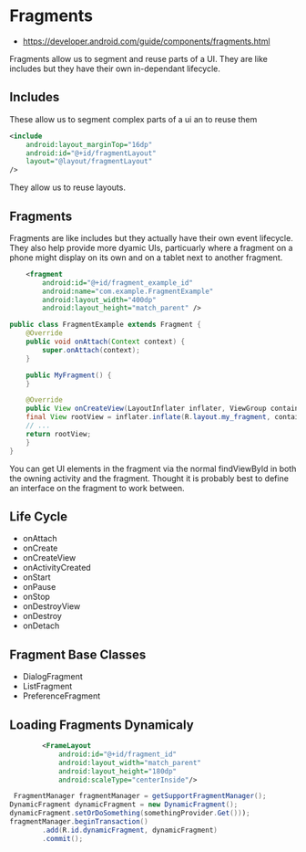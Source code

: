 # Fragments #

- https://developer.android.com/guide/components/fragments.html

Fragments allow us to segment and reuse parts of a UI. They are like includes but they have their own in-dependant lifecycle.

## Includes ##

These allow us to segment complex parts of a ui an to reuse them

```xml
<include
    android:layout_marginTop="16dp"
    android:id="@+id/fragmentLayout"
    layout="@layout/fragmentLayout"
/>
```

They allow us to reuse layouts.

## Fragments ##

Fragments are like includes but they actually have their own event lifecycle. They also help provide more dyamic UIs, particuarly where a fragment on a phone might display on its own and on a tablet next to another fragment.

```xml
    <fragment
        android:id="@+id/fragment_example_id"
        android:name="com.example.FragmentExample"
        android:layout_width="400dp"
        android:layout_height="match_parent" />
```

```java
public class FragmentExample extends Fragment {
    @Override
    public void onAttach(Context context) {
        super.onAttach(context);
    }

    public MyFragment() {
    }

    @Override
    public View onCreateView(LayoutInflater inflater, ViewGroup container, Bundle savedInstanceState) {
	final View rootView = inflater.inflate(R.layout.my_fragment, container, false);
	// ...
	return rootView;
    }
}
```
You can get UI elements in the fragment via the normal findViewById in both the owning activity and the fragment. Thought it is probably best to define an interface on the fragment to work between.

## Life Cycle ##

- onAttach
- onCreate
- onCreateView
- onActivityCreated
- onStart
- onPause
- onStop
- onDestroyView
- onDestroy
- onDetach

## Fragment Base Classes ##

- DialogFragment
- ListFragment
- PreferenceFragment

## Loading Fragments Dynamicaly ##

```xml
        <FrameLayout
            android:id="@+id/fragment_id"
            android:layout_width="match_parent"
            android:layout_height="180dp"
            android:scaleType="centerInside"/>
```


```java
 FragmentManager fragmentManager = getSupportFragmentManager();
DynamicFragment dynamicFragment = new DynamicFragment();
dynamicFragment.setOrDoSomething(somethingProvider.Get()));
fragmentManager.beginTransaction()
        .add(R.id.dynamicFragment, dynamicFragment)
        .commit();
```